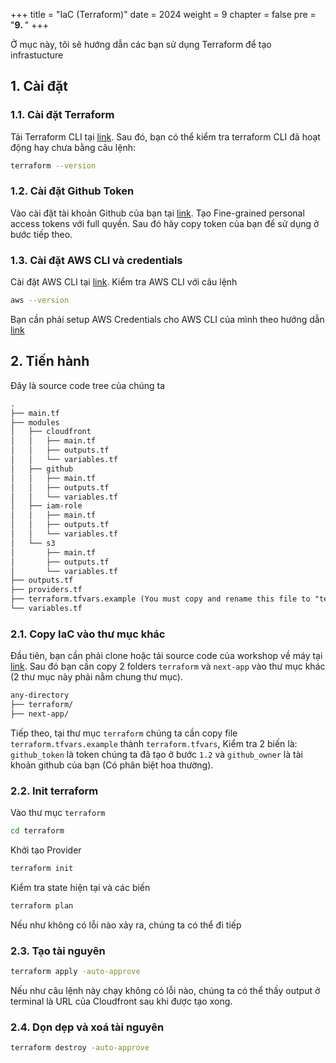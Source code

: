 +++
title = "IaC (Terraform)"
date = 2024
weight = 9
chapter = false
pre = "<b>9. </b>"
+++

Ở mục này, tôi sẽ hướng dẫn các bạn sử dụng Terraform để tạo infrastucture

## 1. Cài đặt

### 1.1. Cài đặt Terraform

Tải Terraform CLI tại [link](https://developer.hashicorp.com/terraform/install). Sau đó, bạn có thể kiểm tra terraform CLI đã hoạt động hay chưa bằng câu lệnh:

```bash
terraform --version
```

### 1.2. Cài đặt Github Token

Vào cài đặt tài khoản Github của bạn tại [link](https://github.com/settings/tokens?type=beta). Tạo Fine-grained personal access tokens với full quyền. Sau đó hãy copy token của bạn để sử dụng ở bước tiếp theo.

### 1.3. Cài đặt AWS CLI và credentials

Cài đặt AWS CLI tại [link](https://docs.aws.amazon.com/cli/latest/userguide/getting-started-install.html). Kiểm tra AWS CLI với câu lệnh

```bash
aws --version
```

Bạn cần phải setup AWS Credentials cho AWS CLI của mình theo hướng dẫn [link](https://docs.aws.amazon.com/cli/latest/userguide/cli-configure-files.html)

## 2. Tiến hành

Đây là source code tree của chúng ta

```markdown
.
├── main.tf
├── modules
│   ├── cloudfront
│   │   ├── main.tf
│   │   ├── outputs.tf
│   │   └── variables.tf
│   ├── github
│   │   ├── main.tf
│   │   ├── outputs.tf
│   │   └── variables.tf
│   ├── iam-role
│   │   ├── main.tf
│   │   ├── outputs.tf
│   │   └── variables.tf
│   └── s3
│       ├── main.tf
│       ├── outputs.tf
│       └── variables.tf
├── outputs.tf
├── providers.tf
├── terraform.tfvars.example (You must copy and rename this file to "terraform.tfvars")
└── variables.tf
```

### 2.1. Copy IaC vào thư mục khác

Đầu tiên, bạn cần phải clone hoặc tải source code của workshop về máy tại [link](https://github.com/TsuKpa/001-deploy-static-site-to-s3). Sau đó bạn cần copy 2 folders `terraform` và `next-app` vào thư mục khác (2 thư mục này phải nằm chung thư mục).

```markdown
any-directory
├── terraform/
├── next-app/
```

Tiếp theo, tại thư mục `terraform` chúng ta cần copy file `terraform.tfvars.example` thành `terraform.tfvars`, Kiểm tra 2 biến là: `github_token` là token chúng ta đã tạo ở bước `1.2` và `github_owner` là tài khoản github của bạn (Có phân biệt hoa thường).

### 2.2. Init terraform

Vào thư mục `terraform`

```bash
cd terraform
```

Khởi tạo Provider

```bash
terraform init
```

Kiểm tra state hiện tại và các biến

```bash
terraform plan
```

Nếu như không có lỗi nào xảy ra, chúng ta có thể đi tiếp

### 2.3. Tạo tài nguyên

```bash
terraform apply -auto-approve
```

Nếu như câu lệnh này chạy không có lỗi nào, chúng ta có thể thấy output ở terminal là URL của Cloudfront sau khi được tạo xong.

### 2.4. Dọn dẹp và xoá tài nguyên

```bash
terraform destroy -auto-approve
```
